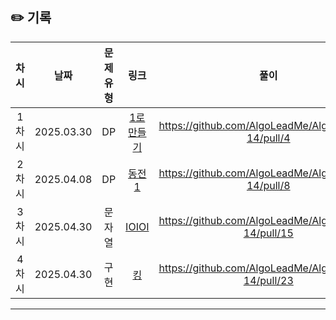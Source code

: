 ## ✏️ 기록   

| 차시 |    날짜    | 문제유형 | 링크 | 풀이 |
|:----:|:---------:|:----:|:-----:|:----:|
| 1차시 | 2025.03.30 |  DP  | [1로 만들기](https://www.acmicpc.net/problem/1463)|https://github.com/AlgoLeadMe/AlgoLeadMe-14/pull/4|
| 2차시 | 2025.04.08 |  DP  | [동전 1](https://www.acmicpc.net/problem/2293)|https://github.com/AlgoLeadMe/AlgoLeadMe-14/pull/8|
| 3차시 | 2025.04.30 |  문자열  | [IOIOI](https://www.acmicpc.net/problem/5525)|https://github.com/AlgoLeadMe/AlgoLeadMe-14/pull/15|
| 4차시 | 2025.04.30 |  구현  | [킹](https://www.acmicpc.net/problem/1063)|https://github.com/AlgoLeadMe/AlgoLeadMe-14/pull/23|
---
